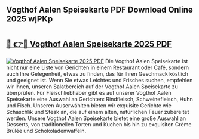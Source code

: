 ## Vogthof Aalen Speisekarte PDF Download Online 2025 wjPKp

# <h2><a href="http://gc8z8o4.nevu.top/?p=Vogthof+Aalen+Speisekarte">🔗 👉🔴 Vogthof Aalen Speisekarte 2025 PDF</a></h2>

[![Vogthof Aalen Speisekarte 2025 PDF](https://i.imgur.com/dBaPXMq.png)](http://gc8z8o4.nevu.top/?p=Vogthof+Aalen+Speisekarte)
Die Vogthof Aalen Speisekarte ist nicht nur eine Liste von Gerichten in einem Restaurant oder Café, sondern auch Ihre Gelegenheit, etwas zu finden, das für Ihren Geschmack köstlich und geeignet ist. Wenn Sie etwas Leichtes und Frisches suchen, empfehlen wir Ihnen, unseren Salatbereich auf der Vogthof Aalen Speisekarte zu überprüfen. Für Fleischliebhaber gibt es auf unserer Vogthof Aalen Speisekarte eine Auswahl an Gerichten: Rindfleisch, Schweinefleisch, Huhn und Fisch. Unseren Auserwählten bieten wir exquisite Gerichte wie Schaschlik und Steak an, die auf einem alten, natürlichen Feuer zubereitet werden. Unsere Vogthof Aalen Speisekarte bietet eine große Auswahl an Desserts, von traditionellen Torten und Kuchen bis hin zu exquisiten Crème Brûlée und Schokoladenwaffeln.
